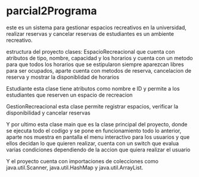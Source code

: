 # parcial2Programa
este es un sistema para gestionar espacios recreativos en la universidad, realizar reservas y cancelar reservas de estudiantes es un ambiente recreativo.

estructura del proyecto
clases: EspacioRecreacional que cuenta con atributos de tipo, nombre, capacidad y los horarios y cuenta con un metodo para que todos los horarios que se estipularon siempre aparezcan libres para ser ocupados, aparte cuenta con metodos de reserva, cancelacion de reserva y mostrar la disponiblidad de horarios 

Estudiante esta clase tiene atributos como nombre e ID y permite a los estudiantes que reserven un espacio de recreacion 

GestionRecreacional esta clase permite registrar espacios, verificar la disponibilidad y cancelar reservas 

Y por ultimo esta clase main que es la clase principal del proyecto, donde se ejecuta todo el codigo y se pone en funcionamiento todo lo anterior, aparte nos muestra en pantalla el menu interactivo para los usuarios y que ellos decidan lo que quieren realizar, cuenta con un switch que evalua varias condiciones dependiendo de la accion que quiera realizar el usuario



Y el proyecto cuenta con importaciones de colecciones como java.util.Scanner, java.util.HashMap y java.util.ArrayList.